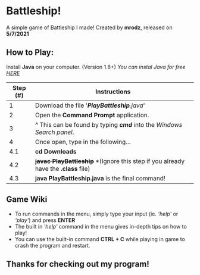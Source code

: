 # Battleship!
A simple game of Battleship I made!
Created by **mrodz**, released on **5/7/2021**

## How to Play:
Install **Java** on your computer. (Version 1.8+)
_You can instal Java for free [HERE](https://www.java.com/en/download/)_


Step (#) | Instructions
------|-----------------------
1 | Download the file '**_PlayBattleship_**_.java_'
2 | Open the **Command Prompt** application. 
3 | __^__ This can be found by typing ___cmd___ into the _Windows Search panel_.
4 | Once open, type in the following...
4.1 | **cd Downloads**
4.2 | **~~javac PlayBattleship~~** *(Ignore this step if you already have the __.class__ file)
4.3 | **java PlayBattleship.java** is the final command!

## Game Wiki
* To run commands in the menu, simply type your input (ie. _'help'_ or _'play'_) and press **ENTER**
* The built in _'help'_ command in the menu gives in-depth tips on how to play!
* You can use the built-in command **CTRL + C** while playing in game to crash the program and restart.

## Thanks for checking out my program!
